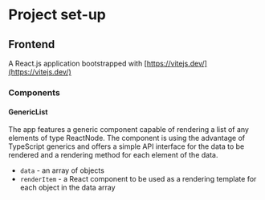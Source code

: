 # Project set-up

## Frontend

A React.js application bootstrapped with [https://vitejs.dev/](https://vitejs.dev/)

### Components

#### GenericList

The app features a generic component capable of rendering a list of any elements of type ReactNode. The component is using the advantage of TypeScript generics and offers a simple API interface for the data to be rendered and a rendering method for each element of the data.

- `data` - an array of objects
- `renderItem` - a React component to be used as a rendering template for each object in the data array